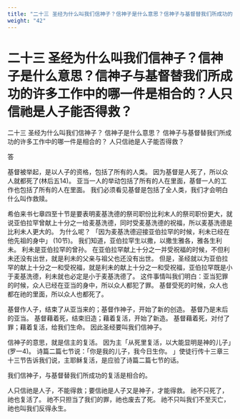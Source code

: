 ```yaml
---
title: "二十三 圣经为什么叫我们信神子？信神子是什么意思？信神子与基督替我们所成功的许多工作中的哪一件是相合的？人只信祂是人子能否得救？"
weight: "42"
---
```


# 二十三 圣经为什么叫我们信神子？信神子是什么意思？信神子与基督替我们所成功的许多工作中的哪一件是相合的？人只信祂是人子能否得救？

二十三 圣经为什么叫我们信神子？
信神子是什么意思？
信神子与基督替我们所成功的许多工作中的哪一件是相合的？
人只信祂是人子能否得救？

答

基督被举起，是以人子的资格，包括了所有的人类。
因为基督是人死了，所以众人就都死了(林后五14)。
亚当一人的举动包括了所有的人在里面，基督一人的工作也包括了所有的人在里面。
我们必须看见基督是包括了全人类，我们才会明白什么叫作救赎。

希伯来书七章四至十节是要表明麦基洗德的祭司职份比利末人的祭司职份更大，就说亚伯拉罕曾献上十分之一给麦基洗德，同时受麦基洗德的祝福，所以麦基洗德是比利未人更大的。
为什么呢？
「因为麦基洗德迎接亚伯拉罕的时候，利未已经在他先祖的身中」
(10节)。
我们知道，亚伯拉罕生以撒，以撒生雅各，雅各生利未。
利未是亚伯拉罕的曾孙。
在亚伯拉罕献上十分之一并受祝福的时候，不但利未还没有出世，就是利未的父亲与祖父也还没有出世。
但是，圣经就以为亚伯拉罕的献上十分之一和受祝福，就是利未的献上十分之一和受祝福，亚伯拉罕既是小于麦基洗德，利未就也必定是小于麦基洗德了。
这件事情叫我们明白：亚当犯罪的时候，众人已经在亚当的身中，所以众人都犯了罪。
基督受死的时候，众人也都在祂的里面，所以众人也都死了。

基督作人子，结束了从亚当来的；基督作神子，开始了新的创造。
基督乃是末后的亚当。
基督藉着死，结束旧造；藉着复活，开始了新造。
基督藉着死，对付了罪；藉着复活，给我们生命。
因此圣经要叫我们信神子。

信神子的意思，就是信主的复活。
因为主「从死里复活，以大能显明是神的儿子」(罗一4)。
诗篇二篇七节说：「你是我的儿子，我今日生你。
」使徒行传十三章三十三节告诉我们说，主耶稣复活，是应验了诗篇二篇七节的话。

我们信神子，与基督替我们所成功的复活是相合的。

人只信祂是人子，不能得救；要信祂是人子又是神子，才能得救。
祂不只死了，祂也复活了。
祂不只担当了我们的罪，祂也废去了死。
祂不只叫我们不至灭亡，祂也叫我们反得永生。
